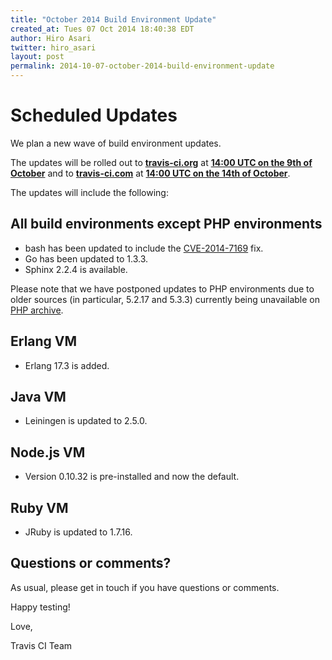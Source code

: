 ```yaml
---
title: "October 2014 Build Environment Update"
created_at: Tues 07 Oct 2014 18:40:38 EDT
author: Hiro Asari
twitter: hiro_asari
layout: post
permalink: 2014-10-07-october-2014-build-environment-update
---
```


# Scheduled Updates

We plan a new wave of build environment updates.

The updates will be rolled out to
**[travis-ci.org](https://travis-ci.org)** at **[14:00 UTC on the 9th of October](http://everytimezone.com/#2014-10-9,120,cn3)** and
to **[travis-ci.com](https://travis-ci.com)** at **[14:00 UTC on the 14th of October](http://everytimezone.com/#2014-10-14,120,cn3)**.

The updates will include the following:

## All build environments except PHP environments

* bash has been updated to include the [CVE-2014-7169](https://cve.mitre.org/cgi-bin/cvename.cgi?name=CVE-2014-7169) fix.
* Go has been updated to 1.3.3.
* Sphinx 2.2.4 is available.

Please note that we have postponed updates to PHP environments due to older sources
(in particular, 5.2.17 and 5.3.3) currently being unavailable on [PHP archive](http://museum.php.net).

## Erlang VM

* Erlang 17.3 is added.

## Java VM

* Leiningen is updated to 2.5.0.

## Node.js VM

* Version 0.10.32 is pre-installed and now the default.

## Ruby VM

* JRuby is updated to 1.7.16.

## Questions or comments?

As usual, please get in touch if you have questions or comments.

Happy testing!

Love,

Travis CI Team
